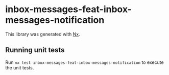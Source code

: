 # inbox-messages-feat-inbox-messages-notification

This library was generated with [Nx](https://nx.dev).

## Running unit tests

Run `nx test inbox-messages-feat-inbox-messages-notification` to execute the unit tests.
